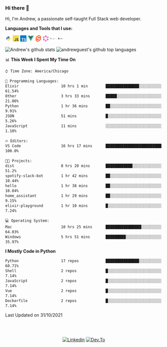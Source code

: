 ### Hi there 👋

Hi, I'm Andrew, a passionate self-taught Full Stack web developer.

**Languages and Tools that I use:**  

<code><img height="20" src="https://raw.githubusercontent.com/github/explore/80688e429a7d4ef2fca1e82350fe8e3517d3494d/topics/python/python.png"></code>
<code><img height="20" src="https://raw.githubusercontent.com/github/explore/80688e429a7d4ef2fca1e82350fe8e3517d3494d/topics/javascript/javascript.png"></code>
<code><img height="20" src="https://raw.githubusercontent.com/github/explore/80688e429a7d4ef2fca1e82350fe8e3517d3494d/topics/typescript/typescript.png"></code>
<code><img height="20" src="https://raw.githubusercontent.com/github/explore/80688e429a7d4ef2fca1e82350fe8e3517d3494d/topics/vue/vue.png"></code>
<code><img height="20" src="https://raw.githubusercontent.com/github/explore/42198dc9113595ddd22cc12771bb719c8cf08b67/topics/svelte/svelte.png"></code>
<code><img height="20" src="https://raw.githubusercontent.com/github/explore/5c058a388828bb5fde0bcafd4bc867b5bb3f26f3/topics/graphql/graphql.png"></code>
<code><img height="20" src="https://raw.githubusercontent.com/github/explore/80688e429a7d4ef2fca1e82350fe8e3517d3494d/topics/mongodb/mongodb.png"></code>
<code><img height="20" src="https://raw.githubusercontent.com/github/explore/d106aa3f6fa091ab80ab5c8cf0d931baff3caaea/topics/elixir/elixir.png"></code>

![Andrew's github stats](https://github-readme-stats.vercel.app/api?username=andrewguest&show_icons=true&theme=vue-dark&count_private=true)
<img height="180em" src="https://github-readme-stats.vercel.app/api/top-langs/?username=andrewguest&theme=vue-dark&layout=compact" alt="andrewguest's github top languages" />

<!--START_SECTION:waka-->
📊 **This Week I Spent My Time On** 

```text
⌚︎ Time Zone: America/Chicago

💬 Programming Languages: 
Elixir                   10 hrs 1 min        ███████████████░░░░░░░░░░   61.54% 
Other                    3 hrs 33 mins       █████░░░░░░░░░░░░░░░░░░░░   21.86% 
Python                   1 hr 36 mins        ██░░░░░░░░░░░░░░░░░░░░░░░   9.91% 
JSON                     51 mins             █░░░░░░░░░░░░░░░░░░░░░░░░   5.26% 
JavaScript               11 mins             ░░░░░░░░░░░░░░░░░░░░░░░░░   1.18%

🔥 Editors: 
VS Code                  16 hrs 17 mins      █████████████████████████   100.0%

🐱‍💻 Projects: 
dist                     8 hrs 20 mins       ████████████░░░░░░░░░░░░░   51.2% 
spotify-slack-bot        1 hr 42 mins        ██░░░░░░░░░░░░░░░░░░░░░░░   10.44% 
hello                    1 hr 38 mins        ██░░░░░░░░░░░░░░░░░░░░░░░   10.04% 
home_assistant           1 hr 29 mins        ██░░░░░░░░░░░░░░░░░░░░░░░   9.15% 
elixir-playground        1 hr 10 mins        █░░░░░░░░░░░░░░░░░░░░░░░░   7.24%

💻 Operating System: 
Mac                      10 hrs 25 mins      ████████████████░░░░░░░░░   64.03% 
Windows                  5 hrs 51 mins       █████████░░░░░░░░░░░░░░░░   35.97%

```

**I Mostly Code in Python** 

```text
Python                   17 repos            ███████████████░░░░░░░░░░   60.71% 
Shell                    2 repos             █░░░░░░░░░░░░░░░░░░░░░░░░   7.14% 
JavaScript               2 repos             █░░░░░░░░░░░░░░░░░░░░░░░░   7.14% 
Vue                      2 repos             █░░░░░░░░░░░░░░░░░░░░░░░░   7.14% 
Dockerfile               2 repos             █░░░░░░░░░░░░░░░░░░░░░░░░   7.14%

```



 Last Updated on 31/10/2021
<!--END_SECTION:waka-->

<br><br>
<p align="center">
   <a href="https://www.linkedin.com/in/andrew-guest-a891759a" target="_blank"><img src="https://img.shields.io/badge/LinkedIn-0077B5?style=for-the-badge&logo=linkedin&logoColor=white" alt="Linkedin"></a>
  <a href="https://dev.to/aguest" target="_blank"><img src="https://img.shields.io/badge/Dev.to-0A0A0A?style=for-the-badge&logo=dev%2Eto&logoColor=white" alt="Dev.To"></a>
</p>

